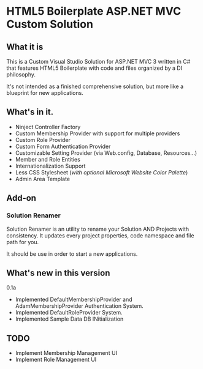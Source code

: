 # HTML5 Boilerplate ASP.NET MVC Custom Solution

## What it is

This is a Custom Visual Studio Solution for ASP.NET MVC 3 written in C# 
that features HTML5 Boilerplate with code and files organized by a DI philosophy.

It's not intended as a finished comprehensive solution, but more like a blueprint for new applications.

## What's in it.

- Ninject Controller Factory
- Custom Membership Provider with support for multiple providers
- Custom Role Provider
- Custom Form Authentication Provider
- Customizable Setting Provider (via Web.config, Database, Resources...)
- Member and Role Entities
- Internationalization Support
- Less CSS Stylesheet (*with optional Microsoft Website Color Palette*) 
- Admin Area Template

## Add-on
### Solution Renamer

Solution Renamer is an utility to rename your Solution AND Projects with consistency.
It updates every project properties, code namespace and file path for you.

It should be use in order to start a new applications.

## What's new in this version

0.1a
- Implemented DefaultMembershipProvider and AdamMembershipProvider Authentication System.
- Implemented DefaultRoleProvider System.
- Implemented Sample Data DB INitialization

## TODO


- Implement Membership Management UI
- Implement Role Management UI


